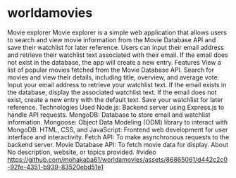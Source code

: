 # worldamovies
Movie explorer Movie explorer is a simple web application that allows users to search and view movie information from the Movie Database API and save their watchlist for later reference. Users can input their email address and retrieve their watchlist text associated with their email. If the email does not exist in the database, the app will create a new entry. Features View a list of popular movies fetched from the Movie Database API. Search for movies and view their details, including title, overview, and average vote. Input your email address to retrieve your watchlist text. If the email exists in the database, display the associated watchlist text. If the email does not exist, create a new entry with the default text. Save your watchlist for later reference. Technologies Used Node.js: Backend server using Express.js to handle API requests. MongoDB: Database to store email and watchlist information. Mongoose: Object Data Modeling (ODM) library to interact with MongoDB. HTML, CSS, and JavaScript: Frontend web development for user interface and interactivity. Fetch API: To make asynchronous requests to the backend server. Movie Database API: To fetch movie data for display. About No description, website, or topics provided. 
#video
https://github.com/mohakaba61/worldamovies/assets/86865061/d442c2c0-92fe-4351-b939-83520ebd51e1
